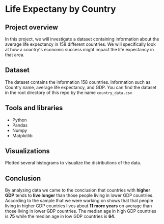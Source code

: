 # Life Expectany by Country

## Project overview
In this project, we will investigate a dataset containing information about the average life expectancy in 158 different countries. We will specifically look at how a country's economic success might impact the life expectancy in that area.

## Dataset
The dataset contains the information 158 countries. Information such as Country name, average life expectancy, and GDP. You can find the dataset in the root directory of this repo by the name `country_data.csv`

## Tools and libraries
- Python
- Pandas
- Numpy
- Matplotlib

## Visualizations
Plotted several histograms to visualize the distributions of the data.

## Conclusion
By analysing data we came to the conclusion that countries with **higher GDP** tends to **live longer** than those people living in lower GDP countries.
According to the sample that we were working on shows that that people living in higher GDP countries lives about **11 more years** on average than those living in lower GDP countries.
The median age in high GDP countries is **75** while the median age in low GDP countries is **64**.
